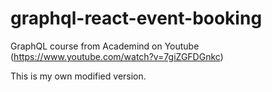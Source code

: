 # graphql-react-event-booking
GraphQL course from Academind on Youtube (https://www.youtube.com/watch?v=7giZGFDGnkc)

This is my own modified version.
